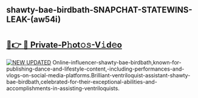 ## shawty-bae-birdbath-SNAPCHAT-STATEWINS-LEAK-(aw54i)


# <h2><a href="https://mediaupload.pro?-20M">🔗👉 🔴 Private-P𝚑ot𝚘𝚜-V𝚒d𝚎o</a></h2>

[![NEW UPDATED](https://i.imgur.com/0qMVB7G.gif)](https://mediaupload.pro?-20M)
Online-influencer-shawty-bae-birdbath,known-for-publishing-dance-and-lifestyle-content,-including-performances-and-vlogs-on-social-media-platforms.Brilliant-ventriloquist-assistant-shawty-bae-birdbath,celebrated-for-their-exceptional-abilities-and-accomplishments-in-assisting-ventriloquists.  
